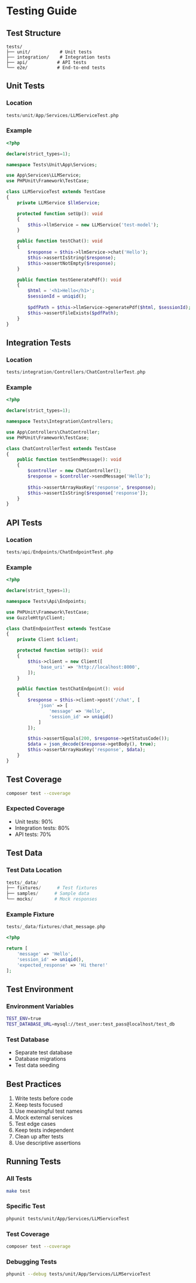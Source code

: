 # Testing Guide

## Test Structure

```
tests/
├── unit/           # Unit tests
├── integration/    # Integration tests
├── api/           # API tests
└── e2e/           # End-to-end tests
```

## Unit Tests

### Location
```php
tests/unit/App/Services/LLMServiceTest.php
```

### Example
```php
<?php

declare(strict_types=1);

namespace Tests\Unit\App\Services;

use App\Services\LLMService;
use PHPUnit\Framework\TestCase;

class LLMServiceTest extends TestCase
{
    private LLMService $llmService;

    protected function setUp(): void
    {
        $this->llmService = new LLMService('test-model');
    }

    public function testChat(): void
    {
        $response = $this->llmService->chat('Hello');
        $this->assertIsString($response);
        $this->assertNotEmpty($response);
    }

    public function testGeneratePdf(): void
    {
        $html = '<h1>Hello</h1>';
        $sessionId = uniqid();
        
        $pdfPath = $this->llmService->generatePdf($html, $sessionId);
        $this->assertFileExists($pdfPath);
    }
}
```

## Integration Tests

### Location
```php
tests/integration/Controllers/ChatControllerTest.php
```

### Example
```php
<?php

declare(strict_types=1);

namespace Tests\Integration\Controllers;

use App\Controllers\ChatController;
use PHPUnit\Framework\TestCase;

class ChatControllerTest extends TestCase
{
    public function testSendMessage(): void
    {
        $controller = new ChatController();
        $response = $controller->sendMessage('Hello');
        
        $this->assertArrayHasKey('response', $response);
        $this->assertIsString($response['response']);
    }
}
```

## API Tests

### Location
```php
tests/api/Endpoints/ChatEndpointTest.php
```

### Example
```php
<?php

declare(strict_types=1);

namespace Tests\Api\Endpoints;

use PHPUnit\Framework\TestCase;
use GuzzleHttp\Client;

class ChatEndpointTest extends TestCase
{
    private Client $client;

    protected function setUp(): void
    {
        $this->client = new Client([
            'base_uri' => 'http://localhost:8000',
        ]);
    }

    public function testChatEndpoint(): void
    {
        $response = $this->client->post('/chat', [
            'json' => [
                'message' => 'Hello',
                'session_id' => uniqid()
            ]
        ]);

        $this->assertEquals(200, $response->getStatusCode());
        $data = json_decode($response->getBody(), true);
        $this->assertArrayHasKey('response', $data);
    }
}
```

## Test Coverage

```bash
composer test --coverage
```

### Expected Coverage
- Unit tests: 90%
- Integration tests: 80%
- API tests: 70%

## Test Data

### Test Data Location
```php
tests/_data/
├── fixtures/      # Test fixtures
├── samples/      # Sample data
└── mocks/        # Mock responses
```

### Example Fixture
```php
tests/_data/fixtures/chat_message.php
```

```php
<?php

return [
    'message' => 'Hello',
    'session_id' => uniqid(),
    'expected_response' => 'Hi there!'
];
```

## Test Environment

### Environment Variables
```bash
TEST_ENV=true
TEST_DATABASE_URL=mysql://test_user:test_pass@localhost/test_db
```

### Test Database
- Separate test database
- Database migrations
- Test data seeding

## Best Practices

1. Write tests before code
2. Keep tests focused
3. Use meaningful test names
4. Mock external services
5. Test edge cases
6. Keep tests independent
7. Clean up after tests
8. Use descriptive assertions

## Running Tests

### All Tests
```bash
make test
```

### Specific Test
```bash
phpunit tests/unit/App/Services/LLMServiceTest
```

### Test Coverage
```bash
composer test --coverage
```

### Debugging Tests
```bash
phpunit --debug tests/unit/App/Services/LLMServiceTest
```

